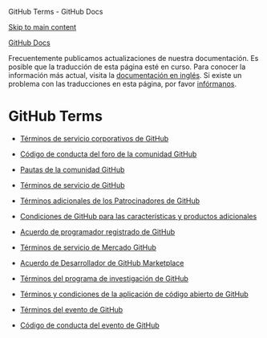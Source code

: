 GitHub Terms - GitHub Docs

[Skip to main content](#main-content)

[](/es)[GitHub Docs](/es)

Frecuentemente publicamos actualizaciones de nuestra documentación. Es posible que la traducción de esta página esté en curso. Para conocer la información más actual, visita la [documentación en inglés](/en). Si existe un problema con las traducciones en esta página, por favor [infórmanos](https://github.com/contact?form[subject]=translation%20issue%20on%20docs.github.com&form[comments]=).

GitHub Terms
==========

* [Términos de servicio corporativos de GitHub](/es/site-policy/github-terms/github-corporate-terms-of-service)

* [Código de conducta del foro de la comunidad GitHub](/es/site-policy/github-terms/github-community-forum-code-of-conduct)

* [Pautas de la comunidad GitHub](/es/site-policy/github-terms/github-community-guidelines)

* [Términos de servicio de GitHub](/es/site-policy/github-terms/github-terms-of-service)

* [Términos adicionales de los Patrocinadores de GitHub](/es/site-policy/github-terms/github-sponsors-additional-terms)

* [Condiciones de GitHub para las características y productos adicionales](/es/site-policy/github-terms/github-terms-for-additional-products-and-features)

* [Acuerdo de programador registrado de GitHub](/es/site-policy/github-terms/github-registered-developer-agreement)

* [Términos de servicio de Mercado GitHub](/es/site-policy/github-terms/github-marketplace-terms-of-service)

* [Acuerdo de Desarrollador de GitHub Marketplace](/es/site-policy/github-terms/github-marketplace-developer-agreement)

* [Términos del programa de investigación de GitHub](/es/site-policy/github-terms/github-research-program-terms)

* [Términos y condiciones de la aplicación de código abierto de GitHub](/es/site-policy/github-terms/github-open-source-applications-terms-and-conditions)

* [Términos del evento de GitHub](/es/site-policy/github-terms/github-event-terms)

* [Código de conducta del evento de GitHub](/es/site-policy/github-terms/github-event-code-of-conduct)
